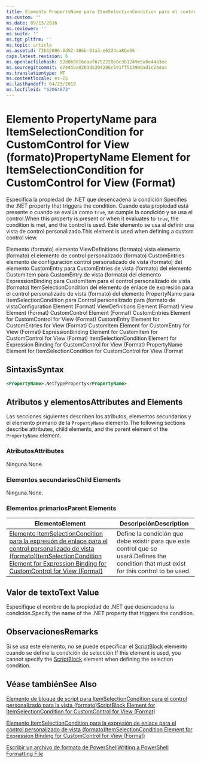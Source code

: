 ```yaml
---
title: Elemento PropertyName para ItemSelectionCondition para el control personalizado para la vista (formato) | Microsoft Docs
ms.custom: ''
ms.date: 09/13/2016
ms.reviewer: ''
ms.suite: ''
ms.tgt_pltfrm: ''
ms.topic: article
ms.assetid: f2b12006-8d52-486b-91a3-e6224ca80e56
caps.latest.revision: 6
ms.openlocfilehash: 52d0b0816eaef6752220e0c3b1249e5a0e44a3ee
ms.sourcegitcommit: e7445ba8203da304286c591ff513900ad1c244a4
ms.translationtype: MT
ms.contentlocale: es-ES
ms.lasthandoff: 04/23/2019
ms.locfileid: "62064873"
---
```

# <a name="propertyname-element-for-itemselectioncondition-for-customcontrol-for-view-format"></a><span data-ttu-id="e5022-102">Elemento PropertyName para ItemSelectionCondition for CustomControl for View (formato)</span><span class="sxs-lookup"><span data-stu-id="e5022-102">PropertyName Element for ItemSelectionCondition for CustomControl for View (Format)</span></span>

<span data-ttu-id="e5022-103">Especifica la propiedad de .NET que desencadena la condición.</span><span class="sxs-lookup"><span data-stu-id="e5022-103">Specifies the .NET property that triggers the condition.</span></span> <span data-ttu-id="e5022-104">Cuando esta propiedad está presente o cuando se evalúa como `true`, se cumple la condición y se usa el control.</span><span class="sxs-lookup"><span data-stu-id="e5022-104">When this property is present or when it evaluates to `true`, the condition is met, and the control is used.</span></span> <span data-ttu-id="e5022-105">Este elemento se usa al definir una vista de control personalizado.</span><span class="sxs-lookup"><span data-stu-id="e5022-105">This element is used when defining a custom control view.</span></span>

<span data-ttu-id="e5022-106">Elemento (formato) elemento ViewDefinitions (formato) vista elemento (formato) el elemento de control personalizado (formato) CustomEntries elemento de configuración control personalizado de vista (formato) del elemento CustomEntry para CustomEntries de vista (formato) del elemento CustomItem para CustomEntry de vista (formato) del elemento ExpressionBinding para CustomItem para el control personalizado de vista (formato) ItemSelectionCondition del elemento de enlace de expresión para el control personalizado de vista (formato) del elemento PropertyName para ItemSelectionCondition para Control personalizado para (formato de vista</span><span class="sxs-lookup"><span data-stu-id="e5022-106">Configuration Element (Format) ViewDefinitions Element (Format) View Element (Format) CustomControl Element (Format) CustomEntries Element for CustomControl for View (Format) CustomEntry Element for CustomEntries for View (Format) CustomItem Element for CustomEntry for View (Format) ExpressionBinding Element for CustomItem for CustomControl for View (Format) ItemSelectionCondition Element for Expression Binding for CustomControl for View (Format) PropertyName Element for ItemSelectionCondition for CustomControl for View (Format</span></span>

## <a name="syntax"></a><span data-ttu-id="e5022-107">Sintaxis</span><span class="sxs-lookup"><span data-stu-id="e5022-107">Syntax</span></span>

```xml
<PropertyName>.NetTypeProperty</PropertyName>
```

## <a name="attributes-and-elements"></a><span data-ttu-id="e5022-108">Atributos y elementos</span><span class="sxs-lookup"><span data-stu-id="e5022-108">Attributes and Elements</span></span>

<span data-ttu-id="e5022-109">Las secciones siguientes describen los atributos, elementos secundarios y el elemento primario de la `PropertyName` elemento.</span><span class="sxs-lookup"><span data-stu-id="e5022-109">The following sections describe attributes, child elements, and the parent element of the `PropertyName` element.</span></span>

### <a name="attributes"></a><span data-ttu-id="e5022-110">Atributos</span><span class="sxs-lookup"><span data-stu-id="e5022-110">Attributes</span></span>

<span data-ttu-id="e5022-111">Ninguna.</span><span class="sxs-lookup"><span data-stu-id="e5022-111">None.</span></span>

### <a name="child-elements"></a><span data-ttu-id="e5022-112">Elementos secundarios</span><span class="sxs-lookup"><span data-stu-id="e5022-112">Child Elements</span></span>

<span data-ttu-id="e5022-113">Ninguna.</span><span class="sxs-lookup"><span data-stu-id="e5022-113">None.</span></span>

### <a name="parent-elements"></a><span data-ttu-id="e5022-114">Elementos primarios</span><span class="sxs-lookup"><span data-stu-id="e5022-114">Parent Elements</span></span>

|<span data-ttu-id="e5022-115">Elemento</span><span class="sxs-lookup"><span data-stu-id="e5022-115">Element</span></span>|<span data-ttu-id="e5022-116">Descripción</span><span class="sxs-lookup"><span data-stu-id="e5022-116">Description</span></span>|
|-------------|-----------------|
|[<span data-ttu-id="e5022-117">Elemento ItemSelectionCondition para la expresión de enlace para el control personalizado de vista (formato)</span><span class="sxs-lookup"><span data-stu-id="e5022-117">ItemSelectionCondition Element for Expression Binding for CustomControl for View (Format)</span></span>](./itemselectioncondition-element-for-expressionbinding-for-customcontrol-format.md)|<span data-ttu-id="e5022-118">Define la condición que debe existir para que este control que se usará.</span><span class="sxs-lookup"><span data-stu-id="e5022-118">Defines the condition that must exist for this control to be used.</span></span>|

## <a name="text-value"></a><span data-ttu-id="e5022-119">Valor de texto</span><span class="sxs-lookup"><span data-stu-id="e5022-119">Text Value</span></span>

<span data-ttu-id="e5022-120">Especifique el nombre de la propiedad de .NET que desencadena la condición.</span><span class="sxs-lookup"><span data-stu-id="e5022-120">Specify the name of the .NET property that triggers the condition.</span></span>

## <a name="remarks"></a><span data-ttu-id="e5022-121">Observaciones</span><span class="sxs-lookup"><span data-stu-id="e5022-121">Remarks</span></span>

<span data-ttu-id="e5022-122">Si se usa este elemento, no se puede especificar el [ScriptBlock](./scriptblock-element-for-itemselectioncondition-for-customcontrol-for-view-format.md) elemento cuando se define la condición de selección.</span><span class="sxs-lookup"><span data-stu-id="e5022-122">If this element is used, you cannot specify the [ScriptBlock](./scriptblock-element-for-itemselectioncondition-for-customcontrol-for-view-format.md) element when defining the selection condition.</span></span>

## <a name="see-also"></a><span data-ttu-id="e5022-123">Véase también</span><span class="sxs-lookup"><span data-stu-id="e5022-123">See Also</span></span>

[<span data-ttu-id="e5022-124">Elemento de bloque de script para ItemSelectionCondition para el control personalizado para la vista (formato)</span><span class="sxs-lookup"><span data-stu-id="e5022-124">ScriptBlock Element for ItemSelectionCondition for CustomControl for View (Format)</span></span>](./scriptblock-element-for-itemselectioncondition-for-customcontrol-for-view-format.md)

[<span data-ttu-id="e5022-125">Elemento ItemSelectionCondition para la expresión de enlace para el control personalizado de vista (formato)</span><span class="sxs-lookup"><span data-stu-id="e5022-125">ItemSelectionCondition Element for Expression Binding for CustomControl for View (Format)</span></span>](./itemselectioncondition-element-for-expressionbinding-for-customcontrol-format.md)

[<span data-ttu-id="e5022-126">Escribir un archivo de formato de PowerShell</span><span class="sxs-lookup"><span data-stu-id="e5022-126">Writing a PowerShell Formatting File</span></span>](./writing-a-powershell-formatting-file.md)
